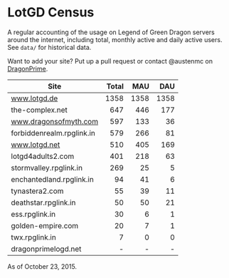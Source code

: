 # LotGD Census
A regular accounting of the usage on Legend of Green Dragon servers around the internet, including total, monthly active and daily active users. See `data/` for historical data.

Want to add your site? Put up a pull request or contact @austenmc on [DragonPrime](http://dragonprime.net).


Site | Total | MAU | DAU
--- | ---:| ---:| ---:
www.lotgd.de|1358|1358|1358
the-complex.net|647|446|177
www.dragonsofmyth.com|597|133|36
forbiddenrealm.rpglink.in|579|266|81
www.lotgd.net|510|405|169
lotgd4adults2.com|401|218|63
stormvalley.rpglink.in|269|25|5
enchantedland.rpglink.in|94|41|6
tynastera2.com|55|39|11
deathstar.rpglink.in|50|50|21
ess.rpglink.in|30|6|1
golden-empire.com|20|7|1
twx.rpglink.in|7|0|0
dragonprimelogd.net|-|-|-

As of October 23, 2015.
